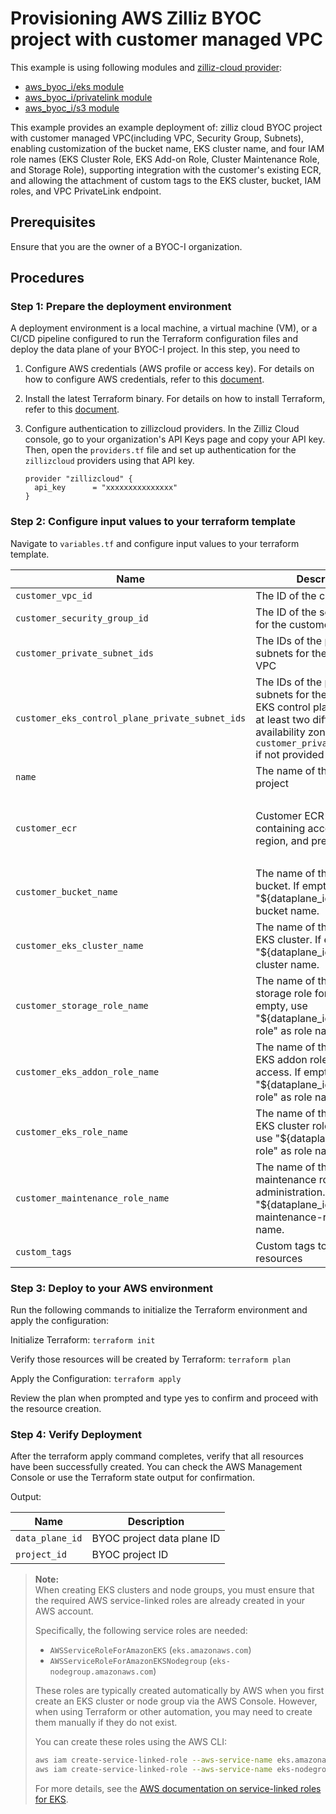 # Provisioning AWS Zilliz BYOC project with customer managed VPC
This example is using following modules and [zilliz-cloud provider](https://registry.terraform.io/providers/zilliztech/zillizcloud/latest):
- [aws_byoc_i/eks module](../../modules/aws_byoc_i/eks)
- [aws_byoc_i/privatelink module](../../modules/aws_byoc_i/privatelink)
- [aws_byoc_i/s3 module](../../modules/aws_byoc_i/s3)

This example provides an example deployment of: zilliz cloud BYOC project with customer managed VPC(including VPC, Security Group, Subnets),
enabling customization of the bucket name, EKS cluster name, and four IAM role names (EKS Cluster Role, EKS Add-on Role, Cluster Maintenance Role, and Storage Role),
supporting integration with the customer's existing ECR,
and allowing the attachment of custom tags to the EKS cluster, bucket, IAM roles, and VPC PrivateLink endpoint.

## Prerequisites
Ensure that you are the owner of a BYOC-I organization.

## Procedures

### Step 1: Prepare the deployment environment
A deployment environment is a local machine, a virtual machine (VM), or a CI/CD pipeline configured to run the Terraform configuration files and deploy the data plane of your BYOC-I project. In this step, you need to

1. Configure AWS credentials (AWS profile or access key).
   For details on how to configure AWS credentials, refer to this [document](https://docs.aws.amazon.com/cli/latest/userguide/cli-configure-files.html).

2. Install the latest Terraform binary.
   For details on how to install Terraform, refer to this [document](https://developer.hashicorp.com/terraform/install?product_intent=terraform).

3. Configure authentication to zillizcloud providers.
   In the Zilliz Cloud console, go to your organization's API Keys page and copy your API key. 
   Then, open the `providers.tf` file and set up authentication for the `zillizcloud` providers using that API key.
    ```
    provider "zillizcloud" {
      api_key      = "xxxxxxxxxxxxxxx"
    }
    ```
### Step 2: Configure input values to your terraform template
Navigate to `variables.tf` and configure input values to your terraform template.

| Name                                            | Description                                                  | Type           | Default                                                      | Required |
| ----------------------------------------------- | ------------------------------------------------------------ | -------------- | ------------------------------------------------------------ | -------- |
| `customer_vpc_id`                               | The ID of the customer VPC                                   | `string`       | —                                                            | Yes      |
| `customer_security_group_id`                    | The ID of the security group for the customer VPC            | `string`       | —                                                            | Yes      |
| `customer_private_subnet_ids`                   | The IDs of the private subnets for the customer VPC          | `list(string)` | —                                                            | Yes      |
| `customer_eks_control_plane_private_subnet_ids` | The IDs of the private subnets for the customer's EKS control plane, must be in at least two different availability zones. Defaults to `customer_private_subnet_ids` if not provided | `list(string)` | `[]`                                                         | No       |
| `name`                                          | The name of the BYOC project                                 | `string`       | —                                                            | Yes      |
| `customer_ecr`                                  | Customer ECR configuration containing account ID, region, and prefix | `object`       | `{ecr_account_id = "965570967084", ecr_region = "us-west-2", ecr_prefix = "zilliz-byoc"}` | No       |
| `customer_bucket_name`                          | The name of the customer bucket. If empty, use "${dataplane_id}-milvus" as bucket name. | `string`       | `""`                                                         | No       |
| `customer_eks_cluster_name`                     | The name of the customer EKS cluster. If empty, use "${dataplane_id}" as EKS cluster name. | `string`       | `""`                                                         | No       |
| `customer_storage_role_name`                    | The name of the customer storage role for S3 access. If empty, use "${dataplane_id}-storage-role" as role name. | `string`       | `""`                                                         | No       |
| `customer_eks_addon_role_name`                  | The name of the customer EKS addon role for S3 access. If empty, use "${dataplane_id}-addon-role" as role name. | `string`       | `""`                                                         | No       |
| `customer_eks_role_name`                        | The name of the customer EKS cluster role. If empty, use "${dataplane_id}-eks-role" as role name. | `string`       | `""`                                                         | No       |
| `customer_maintenance_role_name`                | The name of the customer maintenance role for cluster administration. If empty, use "${dataplane_id}-maintenance-role" as role name. | `string`       | `""`                                                         | No       |
| `custom_tags`                                   | Custom tags to apply to resources                            | `map(string)`  | `{}`                                                         | No       |

### Step 3: Deploy to your AWS environment
Run the following commands to initialize the Terraform environment and apply the configuration:

Initialize Terraform: `terraform init`

Verify those resources will be created by Terraform: `terraform plan`

Apply the Configuration: `terraform apply`

Review the plan when prompted and type yes to confirm and proceed with the resource creation.

### Step 4: Verify Deployment
After the terraform apply command completes, verify that all resources have been successfully created. You can check the AWS Management Console or use the Terraform state output for confirmation.

Output:

| Name                                      | Description                |
|-------------------------------------------|----------------------------|
| `data_plane_id`                              | BYOC project data plane ID |
| `project_id`                              | BYOC project ID            |


> **Note:**  
> When creating EKS clusters and node groups, you must ensure that the required AWS service-linked roles are already created in your AWS account.  
> 
> Specifically, the following service roles are needed:
> - `AWSServiceRoleForAmazonEKS` (`eks.amazonaws.com`)
> - `AWSServiceRoleForAmazonEKSNodegroup` (`eks-nodegroup.amazonaws.com`)
>
> These roles are typically created automatically by AWS when you first create an EKS cluster or node group via the AWS Console. However, when using Terraform or other automation, you may need to create them manually if they do not exist.
>
> You can create these roles using the AWS CLI:
> ```sh
> aws iam create-service-linked-role --aws-service-name eks.amazonaws.com
> aws iam create-service-linked-role --aws-service-name eks-nodegroup.amazonaws.com
> ```
>
> For more details, see the [AWS documentation on service-linked roles for EKS](https://docs.aws.amazon.com/eks/latest/userguide/service_IAM_role.html).
